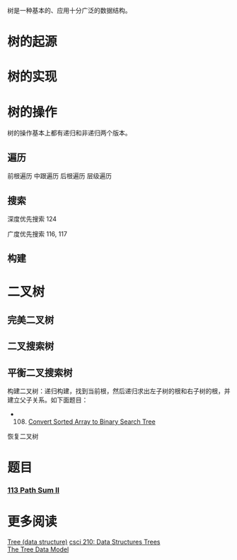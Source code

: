树是一种基本的、应用十分广泛的数据结构。

# 树的起源


# 树的实现


# 树的操作

树的操作基本上都有递归和非递归两个版本。

## 遍历

前根遍历
中跟遍历
后根遍历
层级遍历

## 搜索

深度优先搜索
124


广度优先搜索
116, 117

## 构建


# 二叉树

## 完美二叉树

## 二叉搜索树

## 平衡二叉搜索树

构建二叉树：递归构建，找到当前根，然后递归求出左子树的根和右子树的根，并建立父子关系。如下面题目：

* 108. [Convert Sorted Array to Binary Search Tree](https://leetcode.com/problemset/algorithms/)


恢复二叉树


# 题目

### [113 Path Sum II](https://leetcode.com/problems/path-sum-ii/)




# 更多阅读

[Tree (data structure)](https://en.wikipedia.org/wiki/Tree_(data_structure))  
[csci 210: Data Structures Trees](http://www.bowdoin.edu/~ltoma/teaching/cs210/spring09/Slides/210-Trees.pdf)  
[The Tree Data Model](http://infolab.stanford.edu/~ullman/focs/ch05.pdf)  



